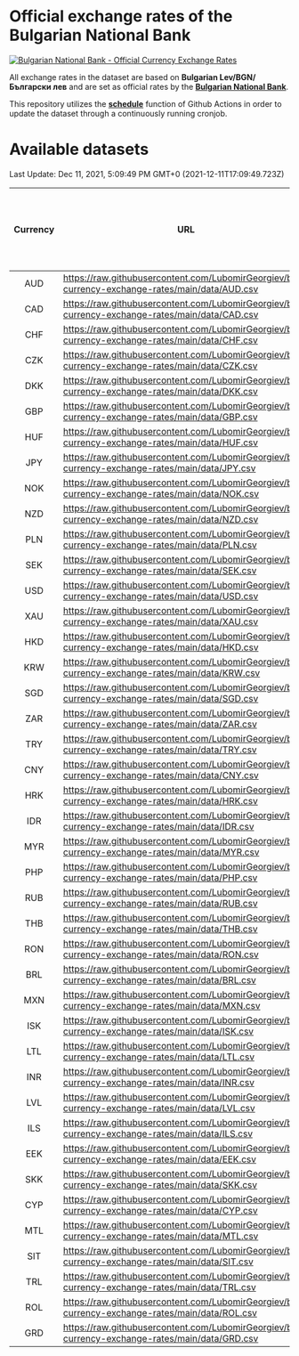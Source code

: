 # Official exchange rates of the Bulgarian National Bank

[![Bulgarian National Bank - Official Currency Exchange Rates](https://github.com/LubomirGeorgiev/bnb-currency-exchange-rates/actions/workflows/update-rates.yml/badge.svg?branch=main)](https://github.com/LubomirGeorgiev/bnb-currency-exchange-rates/actions/workflows/update-rates.yml)

All exchange rates in the dataset are based on **Bulgarian Lev/BGN/Български лев** and are set as official rates by the [**Bulgarian National Bank**](https://www.bnb.bg/Statistics/StExternalSector/StExchangeRates/StERForeignCurrencies/index.htm?toLang=_EN).

This repository utilizes the [**schedule**](https://docs.github.com/en/actions/reference/events-that-trigger-workflows) function of Github Actions in order to update the dataset through a continuously running cronjob.

# Available datasets

<!-- START LINKS (DO NOT EVER FU*ING DELETE THIS COMMENT FOR THE LOVE OF YOUR LIFE!!! IF YOU ARE CURIOS HOW IT WORKS, YOU CAN HAVE A LOOK AT ./src/updateReadme.ts) -->

Last Update: Dec 11, 2021, 5:09:49 PM GMT+0 (2021-12-11T17:09:49.723Z)

| Currency | URL                                                                                             | Number of records | Number of missing days that were filled in |
| :------: | ----------------------------------------------------------------------------------------------- | :---------------: | :----------------------------------------: |
|   AUD    | https://raw.githubusercontent.com/LubomirGeorgiev/bnb-currency-exchange-rates/main/data/AUD.csv |       8347        |                    2579                    |
|   CAD    | https://raw.githubusercontent.com/LubomirGeorgiev/bnb-currency-exchange-rates/main/data/CAD.csv |       8347        |                    2579                    |
|   CHF    | https://raw.githubusercontent.com/LubomirGeorgiev/bnb-currency-exchange-rates/main/data/CHF.csv |       8347        |                    2579                    |
|   CZK    | https://raw.githubusercontent.com/LubomirGeorgiev/bnb-currency-exchange-rates/main/data/CZK.csv |       8347        |                    2579                    |
|   DKK    | https://raw.githubusercontent.com/LubomirGeorgiev/bnb-currency-exchange-rates/main/data/DKK.csv |       8347        |                    2579                    |
|   GBP    | https://raw.githubusercontent.com/LubomirGeorgiev/bnb-currency-exchange-rates/main/data/GBP.csv |       8347        |                    2579                    |
|   HUF    | https://raw.githubusercontent.com/LubomirGeorgiev/bnb-currency-exchange-rates/main/data/HUF.csv |       8347        |                    2579                    |
|   JPY    | https://raw.githubusercontent.com/LubomirGeorgiev/bnb-currency-exchange-rates/main/data/JPY.csv |       8347        |                    2579                    |
|   NOK    | https://raw.githubusercontent.com/LubomirGeorgiev/bnb-currency-exchange-rates/main/data/NOK.csv |       8347        |                    2579                    |
|   NZD    | https://raw.githubusercontent.com/LubomirGeorgiev/bnb-currency-exchange-rates/main/data/NZD.csv |       8347        |                    2579                    |
|   PLN    | https://raw.githubusercontent.com/LubomirGeorgiev/bnb-currency-exchange-rates/main/data/PLN.csv |       8347        |                    2579                    |
|   SEK    | https://raw.githubusercontent.com/LubomirGeorgiev/bnb-currency-exchange-rates/main/data/SEK.csv |       8347        |                    2579                    |
|   USD    | https://raw.githubusercontent.com/LubomirGeorgiev/bnb-currency-exchange-rates/main/data/USD.csv |       8347        |                    2579                    |
|   XAU    | https://raw.githubusercontent.com/LubomirGeorgiev/bnb-currency-exchange-rates/main/data/XAU.csv |       8347        |                    2581                    |
|   HKD    | https://raw.githubusercontent.com/LubomirGeorgiev/bnb-currency-exchange-rates/main/data/HKD.csv |       8045        |                    2488                    |
|   KRW    | https://raw.githubusercontent.com/LubomirGeorgiev/bnb-currency-exchange-rates/main/data/KRW.csv |       8045        |                    2488                    |
|   SGD    | https://raw.githubusercontent.com/LubomirGeorgiev/bnb-currency-exchange-rates/main/data/SGD.csv |       8045        |                    2488                    |
|   ZAR    | https://raw.githubusercontent.com/LubomirGeorgiev/bnb-currency-exchange-rates/main/data/ZAR.csv |       8045        |                    2488                    |
|   TRY    | https://raw.githubusercontent.com/LubomirGeorgiev/bnb-currency-exchange-rates/main/data/TRY.csv |       6527        |                    2018                    |
|   CNY    | https://raw.githubusercontent.com/LubomirGeorgiev/bnb-currency-exchange-rates/main/data/CNY.csv |       6407        |                    1982                    |
|   HRK    | https://raw.githubusercontent.com/LubomirGeorgiev/bnb-currency-exchange-rates/main/data/HRK.csv |       6407        |                    1982                    |
|   IDR    | https://raw.githubusercontent.com/LubomirGeorgiev/bnb-currency-exchange-rates/main/data/IDR.csv |       6407        |                    1982                    |
|   MYR    | https://raw.githubusercontent.com/LubomirGeorgiev/bnb-currency-exchange-rates/main/data/MYR.csv |       6407        |                    1982                    |
|   PHP    | https://raw.githubusercontent.com/LubomirGeorgiev/bnb-currency-exchange-rates/main/data/PHP.csv |       6407        |                    1982                    |
|   RUB    | https://raw.githubusercontent.com/LubomirGeorgiev/bnb-currency-exchange-rates/main/data/RUB.csv |       6407        |                    1982                    |
|   THB    | https://raw.githubusercontent.com/LubomirGeorgiev/bnb-currency-exchange-rates/main/data/THB.csv |       6407        |                    1982                    |
|   RON    | https://raw.githubusercontent.com/LubomirGeorgiev/bnb-currency-exchange-rates/main/data/RON.csv |       6348        |                    1964                    |
|   BRL    | https://raw.githubusercontent.com/LubomirGeorgiev/bnb-currency-exchange-rates/main/data/BRL.csv |       5436        |                    1684                    |
|   MXN    | https://raw.githubusercontent.com/LubomirGeorgiev/bnb-currency-exchange-rates/main/data/MXN.csv |       5436        |                    1684                    |
|   ISK    | https://raw.githubusercontent.com/LubomirGeorgiev/bnb-currency-exchange-rates/main/data/ISK.csv |       5315        |                    1647                    |
|   LTL    | https://raw.githubusercontent.com/LubomirGeorgiev/bnb-currency-exchange-rates/main/data/LTL.csv |       5155        |                    1584                    |
|   INR    | https://raw.githubusercontent.com/LubomirGeorgiev/bnb-currency-exchange-rates/main/data/INR.csv |       5071        |                    1572                    |
|   LVL    | https://raw.githubusercontent.com/LubomirGeorgiev/bnb-currency-exchange-rates/main/data/LVL.csv |       4790        |                    1470                    |
|   ILS    | https://raw.githubusercontent.com/LubomirGeorgiev/bnb-currency-exchange-rates/main/data/ILS.csv |       4345        |                    1351                    |
|   EEK    | https://raw.githubusercontent.com/LubomirGeorgiev/bnb-currency-exchange-rates/main/data/EEK.csv |       3999        |                    1225                    |
|   SKK    | https://raw.githubusercontent.com/LubomirGeorgiev/bnb-currency-exchange-rates/main/data/SKK.csv |       2969        |                    911                     |
|   CYP    | https://raw.githubusercontent.com/LubomirGeorgiev/bnb-currency-exchange-rates/main/data/CYP.csv |       2907        |                    891                     |
|   MTL    | https://raw.githubusercontent.com/LubomirGeorgiev/bnb-currency-exchange-rates/main/data/MTL.csv |       2605        |                    800                     |
|   SIT    | https://raw.githubusercontent.com/LubomirGeorgiev/bnb-currency-exchange-rates/main/data/SIT.csv |       2543        |                    779                     |
|   TRL    | https://raw.githubusercontent.com/LubomirGeorgiev/bnb-currency-exchange-rates/main/data/TRL.csv |       1818        |                    559                     |
|   ROL    | https://raw.githubusercontent.com/LubomirGeorgiev/bnb-currency-exchange-rates/main/data/ROL.csv |       1697        |                    524                     |
|   GRD    | https://raw.githubusercontent.com/LubomirGeorgiev/bnb-currency-exchange-rates/main/data/GRD.csv |        361        |                    109                     |

<!-- END LINKS (DO NOT EVER FU*ING DELETE THIS COMMENT FOR THE LOVE OF YOUR LIFE!!! IF YOU ARE CURIOS HOW IT WORKS, YOU CAN HAVE A LOOK AT ./src/updateReadme.ts) -->

